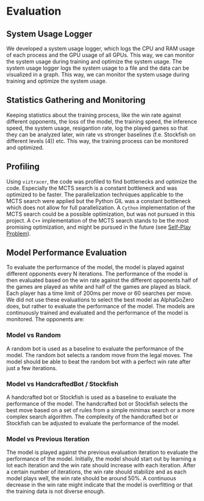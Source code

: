 # Evaluation

## System Usage Logger

We developed a system usage logger, which logs the CPU and RAM usage of each process and the GPU usage of all GPUs. This way, we can monitor the system usage during training and optimize the system usage. The system usage logger logs the system usage to a file and the data can be visualized in a graph. This way, we can monitor the system usage during training and optimize the system usage.

## Statistics Gathering and Monitoring

Keeping statistics about the training process, like the win rate against different opponents, the loss of the model, the training speed, the inference speed, the system usage, resigantion rate, log the played games so that they can be analyzed later, win rate vs stronger baselines (f.e. Stockfish on different levels (4)) etc. This way, the training process can be monitored and optimized.

## Profiling

Using `viztracer`, the code was profiled to find bottlenecks and optimize the code. Especially the MCTS search is a constant bottleneck and was optimized to be faster. The parallelization techniques applicable to the MCTS search were applied but the Python GIL was a constant bottleneck which does not allow for full parallelization. A `Cython` implementation of the MCTS search could be a possible optimization, but was not pursued in this project. A `C++` implementation of the MCTS search stands to be the most promising optimization, and might be pursued in the future (see [Self-Play Problem](inference.md#torch-optimizations)).

## Model Performance Evaluation

To evaluate the performance of the model, the model is played against different opponents every N iterations. The performance of the model is then evaluated based on the win rate against the different opponents half of the games are played as white and half of the games are played as black. Each player has a time limit of 200ms per move or 60 searches per move. We did not use these evaluations to select the best model as AlphaGoZero does, but rather to evaluate the performance of the model. The models are continuously trained and evaluated and the performance of the model is monitored. The opponents are:

### Model vs Random

A random bot is used as a baseline to evaluate the performance of the model. The random bot selects a random move from the legal moves. The model should be able to beat the random bot with a perfect win rate after just a few iterations.

### Model vs HandcraftedBot / Stockfish

A handcrafted bot or Stockfish is used as a baseline to evaluate the performance of the model. The handcrafted bot or Stockfish selects the best move based on a set of rules from a simple minimax search or a more complex search algorithm. The complexity of the handcrafted bot or Stockfish can be adjusted to evaluate the performance of the model.

### Model vs Previous Iteration

The model is played against the previous evaluation iteration to evaluate the performance of the model. Initially, the model should start out by learning a lot each iteration and the win rate should increase with each iteration. After a certain number of iterations, the win rate should stabilize and as each model plays well, the win rate should be around 50%. A continuous decrease in the win rate might indicate that the model is overfitting or that the training data is not diverse enough.
